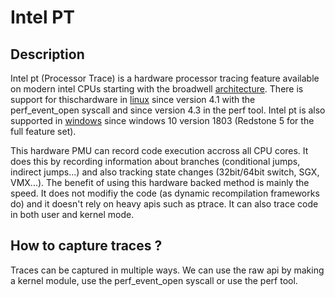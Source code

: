 # Intel PT

## Description
Intel pt (Processor Trace) is a hardware processor tracing feature available on
modern intel CPUs starting with the broadwell [architecture](https://github.com/torvalds/linux/blob/master/tools/perf/Documentation/intel-pt.txt#L13).
There is support for thischardware in [linux](https://github.com/intel/libipt/blob/master/doc/howto_capture.md)
since version 4.1 with the perf\_event\_open syscall and since version 4.3 in 
the perf tool. Intel pt is also supported in [windows](https://ionescu007.github.io/winipt/) 
since windows 10 version 1803 (Redstone 5 for the full feature set).

This hardware PMU can record code execution accross all CPU cores. It does this by
recording information about branches (conditional jumps, indirect jumps...) and
also tracking state changes (32bit/64bit switch, SGX, VMX...). The benefit of using
this hardware backed method is mainly the speed. It does not modifiy the code (as
dynamic recompilation frameworks do) and it doesn't rely on heavy apis such as ptrace.
It can also trace code in both user and kernel mode.

## How to capture traces ?
Traces can be captured in multiple ways. We can use the raw api by making a kernel module,
use the perf\_event\_open syscall or use the perf tool.
